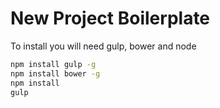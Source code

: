 New Project Boilerplate
======================

To install you will need gulp, bower and node

``` sh
npm install gulp -g
npm install bower -g
npm install
gulp
```

